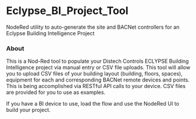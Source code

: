 Eclypse_BI_Project_Tool
=======================

NodeRed utility to auto-generate the site and BACNet controllers for an Eclypse Building Intelligence Project

### About

This is a Nod-Red tool to populate your Distech Controls ECLYPSE Building Intelligence project via manual entry or CSV file uploads.  This tool will allow you to upload CSV files of your building layout (building, floors, spaces), equipment for each and corresponding BACNet remote devices and points.  This is being accomplished via RESTful API calls to your device.  CSV files are provided for you to use as examples.

If you have a BI device to use, load the flow and use the NodeRed UI to build your project.
